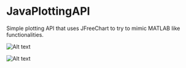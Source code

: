# JavaPlottingAPI
Simple plotting API that uses JFreeChart to try to mimic MATLAB like functionalities.

![Alt text](https://i.imgur.com/Lr2x8IK.png "XY Plot Example")

![Alt text](https://i.imgur.com/eUUpU8u.png "Surface Plot Example")
